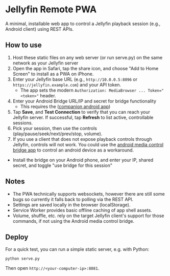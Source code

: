 # Jellyfin Remote PWA

A minimal, installable web app to control a Jellyfin playback session (e.g., Android client) using REST APIs.

## How to use
1. Host these static files on any web server (or run serve.py) on the same network as your Jellyfin server
2. Open the app in Safari, tap the share icon, and choose "Add to Home Screen" to install as a PWA on iPhone.
3. Enter your Jellyfin base URL (e.g., `http://10.0.0.5:8096` or `https://jellyfin.example.com`) and your API token.
   - The app sets the modern `Authorization: MediaBrowser ... Token="<token>"` header.
4. Enter your Android Bridge URL/IP and secret for bridge functionality
   - This requires the ([companion android app](https://github.com/xnstad/android-media-control-bridge))
5. Tap **Save**, and **Test Connection** to verify that you can reach your Jellyfin server. If successful, tap **Refresh** to list active, controllable sessions.
6. Pick your session, then use the controls (play/pause/seek/next/prev/stop, volume).
7. If you use a client that does not expose playback controls through Jellyfin, controls will not work. You could use the [android media control bridge app](https://github.com/xnstad/android-media-control-bridge) to control an android device as a workaround.
- Install the bridge on your Android phone, and enter your IP, shared secret, and toggle "use bridge for this session"

## Notes
- The PWA technically supports websockets, however there are still some bugs so currently it falls back to polling via the REST API.
- Settings are saved locally in the browser (localStorage).
- Service Worker provides basic offline caching of app shell assets.
- Volume, shuffle, etc. rely on the target Jellyfin client's support for those commands, if not using the Android media control bridge.

## Deploy
For a quick test, you can run a simple static server, e.g. with Python:
```
python serve.py
```
Then open `http://<your-computer-ip>:8081`.
